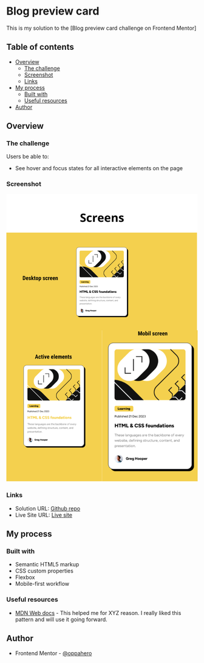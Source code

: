 # Blog preview card

This is my solution to the [Blog preview card challenge on Frontend Mentor]

## Table of contents

- [Overview](#overview)
  - [The challenge](#the-challenge)
  - [Screenshot](#screenshot)
  - [Links](#links)
- [My process](#my-process)
  - [Built with](#built-with)
  - [Useful resources](#useful-resources)
- [Author](#author)


## Overview

### The challenge

Users be able to:

- See hover and focus states for all interactive elements on the page

### Screenshot

![](./img/screenshots.png)

### Links

- Solution URL: [Github repo](https://github.com/oppahero/blog-preview-card)
- Live Site URL: [Live site](https://oppahero.github.io/blog-preview-card/)

## My process

### Built with

- Semantic HTML5 markup
- CSS custom properties
- Flexbox
- Mobile-first workflow

### Useful resources

- [MDN Web docs](https://developer.mozilla.org/es/docs/Web/CSS) - This helped me for XYZ reason. I really liked this pattern and will use it going forward.

## Author

- Frontend Mentor - [@oppahero](https://www.frontendmentor.io/profile/oppahero)
